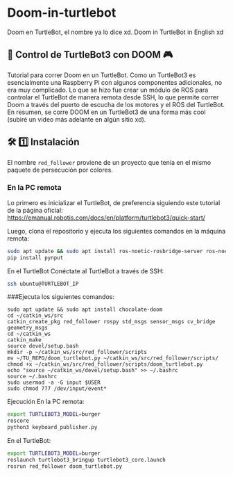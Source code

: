 # Doom-in-turtlebot
Doom en TurtleBot, el nombre ya lo dice xd. Doom in TurtleBot in English xd

## 🚀 Control de TurtleBot3 con DOOM 🎮  

Tutorial para correr Doom en un TurtleBot. Como un TurtleBot3 es esencialmente una Raspberry Pi con algunos componentes adicionales, no era muy complicado. Lo que se hizo fue crear un módulo de ROS para controlar el TurtleBot de manera remota desde SSH, lo que permite correr Doom a través del puerto de escucha de los motores y el ROS del TurtleBot. En resumen, se corre DOOM en un TurtleBot3 de una forma más cool (subiré un video más adelante en algún sitio xd).  

## 🛠 **1️⃣ Instalación**  
El nombre `red_follower` proviene de un proyecto que tenía en el mismo paquete de persecución por colores.

### **En la PC remota**  
Lo primero es inicializar el TurtleBot, de preferencia siguiendo este tutorial de la página oficial:  
https://emanual.robotis.com/docs/en/platform/turtlebot3/quick-start/

Luego, clona el repositorio y ejecuta los siguientes comandos en la máquina remota:
```bash
sudo apt update && sudo apt install ros-noetic-rosbridge-server ros-noetic-joy
pip install pynput
```
En el TurtleBot
Conéctate al TurtleBot a través de SSH:
```bash
ssh ubuntu@TURTLEBOT_IP
```
###Ejecuta los siguientes comandos:
```
sudo apt update && sudo apt install chocolate-doom
cd ~/catkin_ws/src
catkin_create_pkg red_follower rospy std_msgs sensor_msgs cv_bridge geometry_msgs
cd ~/catkin_ws
catkin_make
source devel/setup.bash
mkdir -p ~/catkin_ws/src/red_follower/scripts
mv ~/TU_REPO/doom_turtlebot.py ~/catkin_ws/src/red_follower/scripts/
chmod +x ~/catkin_ws/src/red_follower/scripts/doom_turtlebot.py
echo "source ~/catkin_ws/devel/setup.bash" >> ~/.bashrc
source ~/.bashrc
sudo usermod -a -G input $USER
sudo chmod 777 /dev/input/event*
```
Ejecución
En la PC remota:

```bash
export TURTLEBOT3_MODEL=burger
roscore
python3 keyboard_publisher.py
```

En el TurtleBot:

```bash
export TURTLEBOT3_MODEL=burger
roslaunch turtlebot3_bringup turtlebot3_core.launch
rosrun red_follower doom_turtlebot.py
```
